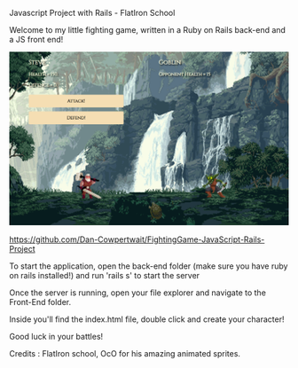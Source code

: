 Javascript Project with Rails - FlatIron School

Welcome to my little fighting game, written in a Ruby on Rails back-end and a JS front end!

![alt text](https://github.com/Dan-Cowpertwait/FightingGame-JavaScript-Rails-Project/blob/master/screenshot.png?raw=true)

https://github.com/Dan-Cowpertwait/FightingGame-JavaScript-Rails-Project


To start the application, open the back-end folder (make sure you have ruby on rails installed!) and run 'rails s' to start the server

Once the server is running, open your file explorer and navigate to the Front-End folder.

Inside you'll find the index.html file, double click and create your character!

Good luck in your battles!


Credits : FlatIron school, OcO for his amazing animated sprites.